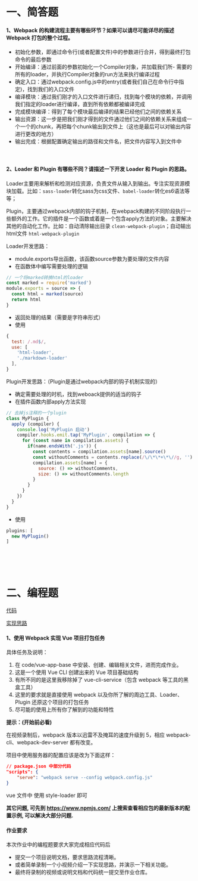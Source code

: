 # 一、简答题

#### 1、Webpack 的构建流程主要有哪些环节？如果可以请尽可能详尽的描述 Webpack 打包的整个过程。
- 初始化参数，即通过命令行(或者配置文件)中的参数进行合并，得到最终打包命令的最后参数
- 开始编译：通过前面的参数初始化一个Compiler对象，并加载我们所- 需要的所有的loader，并执行Compiler对象的run方法来执行编译过程
- 确定入口：通过webpack.config.js中的entry(或者我们自己在命令行中指定)，找到我们的入口文件
- 编译模块：通过我们刚才的入口文件进行递归，找到每个模块的依赖，并调用我们指定的loader进行编译，直到所有依赖都被编译完成
- 完成模块编译：得到了每个模块最后编译的结果已经他们之间的依赖关系
- 输出资源：这一步是把我们刚才得到的文件通过他们之间的依赖关系来组成一个一个的chunk，再把每个chunk输出到文件上（这也是最后可以对输出内容进行更改的地方）
- 输出完成：根据配置确定输出的路径和文件名，把文件内容写入到文件中

　

#### 2、Loader 和 Plugin 有哪些不同？请描述一下开发 Loader 和 Plugin 的思路。
Loader主要用来解析和检测对应资源，负责文件从输入到输出。专注实现资源模块加载。比如：`sass-loader`转化sass为css文件、`babel-loader`转化es6语法等等；


Plugin，主要通过webpack内部的钩子机制，在webpack构建的不同阶段执行一些额外的工作。它的插件是一个函数或着是一个包含apply方法的对象。主要解决其他的自动化工作。比如：自动清除输出目录 `clean-webpack-plugin`；自动输出html文件 `html-webpack-plugin`
　

Loader开发思路：
- module.exports导出函数，该函数source参数为要处理的文件内容
- 在函数体中编写需要处理的逻辑
```JavaScript
// 一个将marked转换html的loader
const marked = require('marked')
module.exports = source => {
  const html = marked(source)
  return html
}
```
- 返回处理的结果（需要是字符串形式）
- 使用
```JavaScript
{
  test: /.md$/,
  use: [
    'html-loader',
    './markdown-loader'
  ],
}
```


Plugin开发思路：（Plugin是通过webpack内部的钩子机制实现的）
- 确定需要处理的时机，找到weboack提供的适当的钩子
- 在插件函数内部apply方法实现
```JavaScript
// 去掉js注释的一个plugin
class MyPlugin {
  apply (compiler) {
    console.log('MyPlugin 启动')
    compiler.hooks.emit.tap('MyPlugin', compilation => {
      for (const name in compilation.assets) {
        if(name.endsWith('.js')) {
          const contents = compilation.assets[name].source()
          const withoutComments = contents.replace(/\/\*\*+\*\//g, '')
          compilation.assets[name] = {
            source: () => withoutComments,
            size: () => withoutComments.length
          }
        }
      }
    })
  }
}
```
- 使用
```JavaScript
plugins: [
  new MyPlugin()
]
```

　

　

# 二、编程题
[代码](https://github.com/www-wanglong/lagou-e-task/tree/master/part2/fed-e-task-02-02/code/vue-app-base)


[实现思路](https://github.com/www-wanglong/lagou-e-task/tree/master/part2/fed-e-task-02-02/code/vue-app-base#readme)

#### 1、使用 Webpack 实现 Vue 项目打包任务

具体任务及说明：

1. 在 code/vue-app-base 中安装、创建、编辑相关文件，进而完成作业。
2. 这是一个使用 Vue CLI 创建出来的 Vue 项目基础结构
3. 有所不同的是这里我移除掉了 vue-cli-service（包含 webpack 等工具的黑盒工具）
4. 这里的要求就是直接使用 webpack 以及你所了解的周边工具、Loader、Plugin 还原这个项目的打包任务
5. 尽可能的使用上所有你了解到的功能和特性



**提示：(开始前必看)**

在视频录制后，webpack 版本以迅雷不及掩耳的速度升级到 5，相应 webpack-cli、webpack-dev-server 都有改变。

项目中使用服务器的配置应该是改为下面这样：

```json
// package.json 中部分代码
"scripts": {
	"serve": "webpack serve --config webpack.config.js"
}
```

vue 文件中 使用 style-loader 即可

**其它问题, 可先到 https://www.npmjs.com/ 上搜索查看相应包的最新版本的配置示例, 可以解决大部分问题.**



#### 作业要求

本次作业中的编程题要求大家完成相应代码后

- 提交一个项目说明文档，要求思路流程清晰。
- 或者简单录制一个小视频介绍一下实现思路，并演示一下相关功能。
- 最终将录制的视频或说明文档和代码统一提交至作业仓库。
